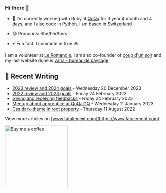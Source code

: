 ### Hi there 👋

<!--
**dianedelallee/dianedelallee** is a ✨ _special_ ✨ repository because its `README.md` (this file) appears on your GitHub profile.
-->

- 🔭 I’m currently working with Ruby at [QoQa](https://www.qoqa.ch/fr) for <!-- qoqa_days starts -->3 year 4 month and 4 days<!-- qoqa_days ends -->, and I also code in Python. I am based in Switzerland 

- 😄 Pronouns: She/her/hers
- ⚡ Fun fact: I commute in fixie 🚲

I am a volunteer at [Le Romandie](https://www.leromandie.ch/), I am also co-founder of [coup d'un soir](https://www.coup-dun-soir.ch/actualites) and my last website done is  [varia - bureau de paysage](https://www.varia-paysage.ch/)

## 📝 Recent Writing

<!-- writing starts -->
* [2023 review and 2024 goals](https://www.fatalement.com/posts/review-2023-and-2024-goals/) - Wednesday 20 December 2023
* [2022 review and 2023 goals](https://www.fatalement.com/posts/review-2022-and-2023-goals/) - Friday 24 February 2023
* [Giving and receiving feedbacks](https://www.fatalement.com/posts/giving-and-receiving-feedback/) - Friday 24 February 2023
* [Meetup about apprentice at QoQa GQ](https://www.fatalement.com/posts/meetup-apprentice/) - Wednesday 11 January 2023
* [Css dark-theme in root property](https://www.fatalement.com/posts/dark-theme-in-oneline/) - Thursday 11 August 2022
<!-- writing ends -->

View more articles on [www.fatalement.com](https://www.fatalement.com)

<a href="https://www.buymeacoffee.com/dianedelallee" target="_blank"><img src="https://www.fatalement.com/assets/img/sample/buy_coffee.png" width="200" alt="Buy me a coffee"></a>
